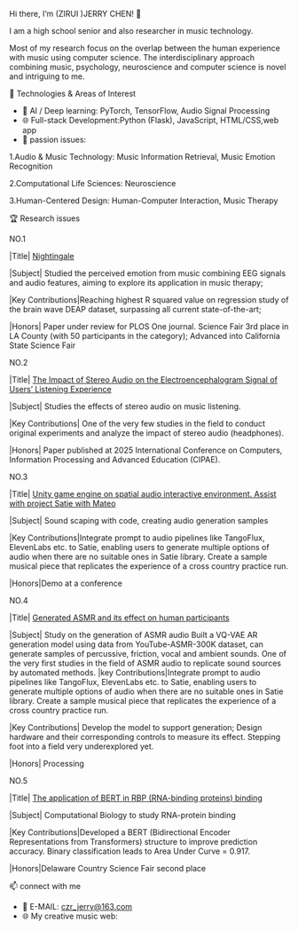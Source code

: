 Hi there, I‘m (ZIRUI )JERRY CHEN! 👋

I am a high school senior and also researcher in music technology.

Most of my research focus on the overlap between the human experience with music using computer science. The interdisciplinary approach combining music, psychology, neuroscience and computer science is novel and intriguing to me.

🚀 Technologies & Areas of Interest
- 🧠 AI / Deep learning: PyTorch, TensorFlow, Audio Signal Processing
- 🌐 Full-stack Development:Python (Flask), JavaScript, HTML/CSS,web app
- 🔬 passion issues:

1.Audio & Music Technology: Music Information Retrieval, Music Emotion Recognition

2.Computational Life Sciences:  Neuroscience

3.Human-Centered Design: Human-Computer Interaction, Music Therapy

 🏆 Research issues

NO.1

|Title| [Nightingale](Nightingale/)

|Subject| Studied the perceived emotion from music combining EEG signals and audio features, aiming to explore its application in music therapy;

|Key Contributions|Reaching highest R squared value on regression study of the brain wave DEAP dataset, surpassing all current state-of-the-art;

|Honors| Paper under review for PLOS One journal. Science Fair 3rd place in LA County (with 50 participants in the category); Advanced into California State Science Fair



NO.2

|Title| [The Impact of Stereo Audio on the Electroencephalogram Signal of Users’ Listening Experience](Analyze-stereo-audio-using-EEG/)

|Subject| Studies the effects of stereo audio on music listening. 

|Key Contributions| One of the very few studies in the field to conduct original experiments and analyze the impact of stereo audio (headphones). 

|Honors| Paper published at 2025 International Conference on Computers, Information Processing and Advanced Education (CIPAE). 


NO.3

|Title| [Unity game engine on spatial audio interactive environment. Assist with project Satie with Mateo](https://github.com/mateolarreaferro/SatieLang)

|Subject| Sound scaping with code, creating audio generation samples

|Key Contributions|Integrate prompt to audio pipelines like TangoFlux, ElevenLabs etc. to Satie, enabling users to generate multiple options of audio when there are no suitable ones in Satie library. Create a sample musical piece that replicates the experience of a cross country practice run. 

|Honors|Demo at a conference


NO.4

|Title| [Generated ASMR and its effect on human participants](ASMR-generation/)

|Subject| Study on the generation of ASMR audio
Built a VQ-VAE AR generation model using data from YouTube-ASMR-300K dataset, can generate samples of percussive, friction, vocal and ambient sounds. One of the very first studies in the field of ASMR audio to replicate sound sources by automated methods. |key Contributions|Integrate prompt to audio pipelines like TangoFlux, ElevenLabs etc. to Satie, enabling users to generate multiple options of audio when there are no suitable ones in Satie library. Create a sample musical piece that replicates the experience of a cross country practice run. 

|Key Contributions| Develop the model to support generation; Design hardware and their corresponding controls to measure its effect. Stepping foot into a field very underexplored yet.

|Honors| Processing


NO.5

|Title| [The application of BERT in RBP (RNA-binding proteins) binding](RNA-protein-recovered/)

|Subject| Computational Biology to study RNA-protein binding

|Key Contributions|Developed a BERT (Bidirectional Encoder Representations from Transformers) structure to improve prediction accuracy. Binary classification leads to Area Under Curve = 0.917.

|Honors|Delaware Country Science Fair second place



📫 connect with me
- 📧 E-MAIL: czr_jerry@163.com
- 🌐 My creative music web:
